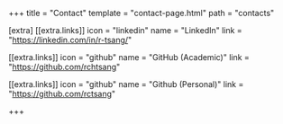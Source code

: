 +++
title = "Contact"
template = "contact-page.html"
path = "contacts"

[extra]
[[extra.links]]
icon = "linkedin"
name = "LinkedIn"
link = "https://linkedin.com/in/r-tsang/"

[[extra.links]]
icon = "github"
name = "GitHub (Academic)"
link = "https://github.com/rchtsang"

[[extra.links]]
icon = "github"
name = "Github (Personal)"
link = "https://github.com/rctsang"


+++












































































